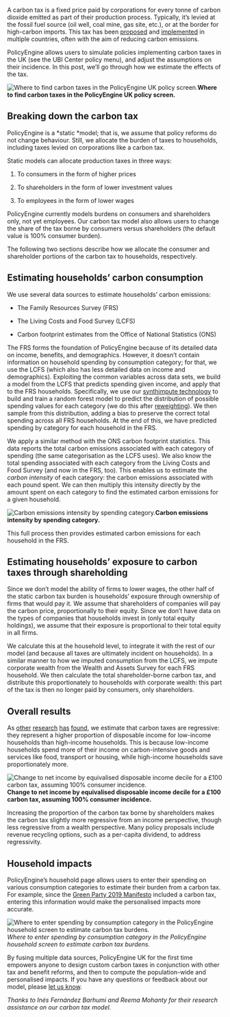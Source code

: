 A carbon tax is a fixed price paid by corporations for every tonne of carbon dioxide emitted as part of their production process. Typically, it’s levied at the fossil fuel source (oil well, coal mine, gas site, etc.), or at the border for high-carbon imports. This tax has been [proposed](https://www.bloomberg.com/news/articles/2021-11-06/white-house-backed-carbon-tax-in-sight-for-biden-s-climate-bill) and [implemented](https://taxfoundation.org/carbon-taxes-in-europe-2021/) in multiple countries, often with the aim of reducing carbon emissions.

PolicyEngine allows users to simulate policies implementing carbon taxes in the UK (see the UBI Center policy menu), and adjust the assumptions on their incidence. In this post, we’ll go through how we estimate the effects of the tax.

![*Where to find carbon taxes in the PolicyEngine UK policy screen.*](https://cdn-images-1.medium.com/max/3200/0*mqJzs0Oc0Q53LaRM)**Where to find carbon taxes in the PolicyEngine UK policy screen.**

## Breaking down the carbon tax

PolicyEngine is a *static *model; that is, we assume that policy reforms do not change behaviour. Still, we allocate the burden of taxes to households, including taxes levied on corporations like a carbon tax.

Static models can allocate production taxes in three ways:

1. To consumers in the form of higher prices

1. To shareholders in the form of lower investment values

1. To employees in the form of lower wages

PolicyEngine currently models burdens on consumers and shareholders only, not yet employees. Our carbon tax model also allows users to change the share of the tax borne by consumers versus shareholders (the default value is 100% consumer burden).

The following two sections describe how we allocate the consumer and shareholder portions of the carbon tax to households, respectively.

## Estimating households’ carbon consumption

We use several data sources to estimate households’ carbon emissions:

* The Family Resources Survey (FRS)

* The Living Costs and Food Survey (LCFS)

* Carbon footprint estimates from the Office of National Statistics (ONS)

The FRS forms the foundation of PolicyEngine because of its detailed data on income, benefits, and demographics. However, it doesn’t contain information on household spending by consumption category; for that, we use the LCFS (which also has less detailed data on income and demographics). Exploiting the common variables across data sets, we build a model from the LCFS that predicts spending given income, and apply that to the FRS households. Specifically, we use our [synthimpute technology](http://github.com/policyengine/synthimpute) to build and train a random forest model to predict the distribution of possible spending values for each category (we do this after [reweighting](https://blog.policyengine.org/how-machine-learning-tools-make-policyengine-more-accurate-17af859cdd97)). We then sample from this distribution, adding a bias to preserve the correct total spending across all FRS households. At the end of this, we have predicted spending by category for each household in the FRS.

We apply a similar method with the ONS carbon footprint statistics. This data reports the total carbon emissions associated with each category of spending (the same categorisation as the LCFS uses). We also know the total spending associated with each category from the Living Costs and Food Survey (and now in the FRS, too). This enables us to estimate the *carbon intensity* of each category: the carbon emissions associated with each pound spent. We can then multiply this intensity directly by the amount spent on each category to find the estimated carbon emissions for a given household.

![*Carbon emissions intensity by spending category.*](https://cdn-images-1.medium.com/max/2000/0*GBk5kkc5LsEaYZuf)**Carbon emissions intensity by spending category.**

This full process then provides estimated carbon emissions for each household in the FRS.

## Estimating households’ exposure to carbon taxes through shareholding

Since we don’t model the ability of firms to lower wages, the other half of the static carbon tax burden is households’ exposure through ownership of firms that would pay it. We assume that shareholders of companies will pay the carbon price, proportionally to their equity. Since we don’t have data on the types of companies that households invest in (only total equity holdings), we assume that their exposure is proportional to their total equity in all firms.

We calculate this at the household level, to integrate it with the rest of our model (and because all taxes are ultimately incident on households). In a similar manner to how we imputed consumption from the LCFS, we impute corporate wealth from the Wealth and Assets Survey for each FRS household. We then calculate the total shareholder-borne carbon tax, and distribute this proportionately to households with corporate wealth: this part of the tax is then no longer paid by consumers, only shareholders.

## Overall results

As [other](https://www.lse.ac.uk/granthaminstitute/publication/distributional-impacts-of-a-carbon-tax-in-the-uk/) [research](https://www.nber.org/papers/w15239) [has](https://ifs.org.uk/publications/15817) [found](https://www.elibrary.imf.org/view/books/071/21375-9781138825369-en/ch006.xml), we estimate that carbon taxes are regressive: they represent a higher proportion of disposable income for low-income households than high-income households. This is because low-income households spend more of their income on carbon-intensive goods and services like food, transport or housing, while high-income households save proportionately more.

![*Change to net income by equivalised disposable income decile for a £100 carbon tax, assuming 100% consumer incidence.*](https://cdn-images-1.medium.com/max/2334/0*WqMXO8DRE955C9Wn)**Change to net income by equivalised disposable income decile for a £100 carbon tax, assuming 100% consumer incidence.**

Increasing the proportion of the carbon tax borne by shareholders makes the carbon tax slightly more regressive from an income perspective, though less regressive from a wealth perspective. Many policy proposals include revenue recycling options, such as a per-capita dividend, to address regressivity.

## Household impacts

PolicyEngine’s household page allows users to enter their spending on various consumption categories to estimate their burden from a carbon tax. For example, since the [Green Party 2019 Manifesto](https://blog.policyengine.org/the-green-party-manifesto-at-policyfest-ee05a2d3b06d) included a carbon tax, entering this information would make the personalised impacts more accurate.

![Where to enter spending by consumption category in the PolicyEngine household screen to estimate carbon tax burdens.](https://cdn-images-1.medium.com/max/5792/1*4RxCk4AAFIEE8iIjkW7SDQ.png)*Where to enter spending by consumption category in the PolicyEngine household screen to estimate carbon tax burdens.*

By fusing multiple data sources, PolicyEngine UK for the first time empowers anyone to design custom carbon taxes in conjunction with other tax and benefit reforms, and then to compute the population-wide and personalised impacts. If you have any questions or feedback about our model, please [let us know](mailto:contact@policyengine.org).

*Thanks to ​​Inés Fernández Barhumi and Reema Mohanty for their research assistance on our carbon tax model.*
